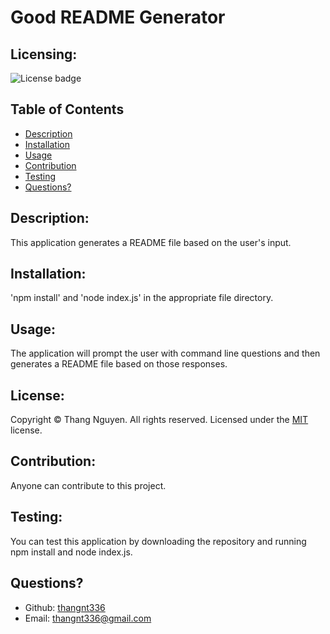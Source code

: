# Good README Generator
  ## Licensing:
  ![License badge](https://img.shields.io/badge/license-MIT-green)
  ## Table of Contents 
  - [Description](#description)
  - [Installation](#installation)
  - [Usage](#usage)
  - [Contribution](#contribution)
  - [Testing](#testing)
  - [Questions?](#questions)
  ## Description:
  This application generates a README file based on the user's input.
  ## Installation:
  'npm install' and 'node index.js' in the appropriate file directory.
  ## Usage:
  The application will prompt the user with command line questions and then generates a README file based on those responses.
  ## License:
  
  Copyright © Thang Nguyen. All rights reserved. 
  Licensed under the [MIT](https://opensource.org/licenses/MIT) license.
  ## Contribution:
  Anyone can contribute to this project.
  ## Testing:
  You can test this application by downloading the repository and running npm install and node index.js.
  ## Questions?
  - Github: [thangnt336](https://github.com/thangnt336)
  - Email: thangnt336@gmail.com 
